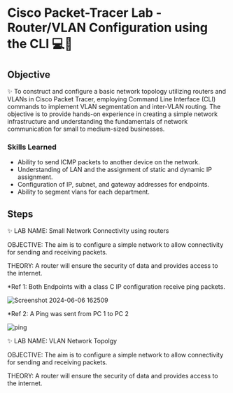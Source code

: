 # Cisco Packet-Tracer Lab - Router/VLAN Configuration using the CLI   💻🔌

## Objective
✨ To construct and configure a basic network topology utilizing routers and VLANs in Cisco Packet Tracer, employing Command Line Interface (CLI) commands to implement VLAN segmentation and inter-VLAN routing. The objective is to provide hands-on experience in creating a simple network infrastructure and understanding the fundamentals of network communication for small to medium-sized businesses.


### Skills Learned

- Ability to send ICMP packets to another device on the network.
- Understanding of LAN and the assignment of static and dynamic IP assignment. 
- Configuration of IP, subnet, and gateway addresses for endpoints.
- Ability to segment vlans for each department.


## Steps

✨ LAB NAME: Small Network Connectivity using routers

OBJECTIVE: The aim is to configure a simple network to allow connectivity for sending and receiving packets.

THEORY: A router will ensure the security of data and provides access to the internet.





*Ref 1: Both Endpoints with a class C IP configuration receive ping packets.

![Screenshot 2024-06-06 162509](https://github.com/nathanielreich2k/Packet-Tracer/assets/155709615/e1fff7f8-39fc-4783-9bab-2b3cb62591a2)

*Ref 2:  A Ping was sent from PC 1 to PC 2

![ping](https://github.com/nathanielreich2k/Packet-Tracer/assets/155709615/609e2f62-8051-412b-8294-608735f87c28)



✨ LAB NAME: VLAN Network Topolgy 

OBJECTIVE: The aim is to configure a simple network to allow connectivity for sending and receiving packets.

THEORY: A router will ensure the security of data and provides access to the internet.









































